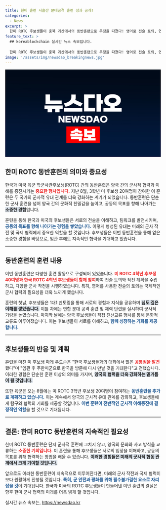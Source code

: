 ```yaml
---
title: 한미 훈련 사흘간 분대공격 훈련 성과 공개!
categories:
  - News
excerpt: >
  한미 ROTC 후보생들이 충북 괴산에서의 동반훈련으로 우정을 다졌다! 영어로 전술 토의, 연합 공격 훈련까지 모두 참여하며 깊어진 유대관계! 이 특별한 훈련의 장면은 놓치지 마세요!
feature_text: >
  ## koreablockchain 실시간 뉴스 속보입니다.

  한미 ROTC 후보생들이 충북 괴산에서의 동반훈련으로 우정을 다졌다! 영어로 전술 토의, 연합 공격 훈련까지 모두 참여하며 깊어진 유대관계! 이 특별한 훈련의 장면은 놓치지 마세요!
image: '/assets/img/newsdao_breakingnews.jpg'
---
```


<p><img src="/assets/img/newsdao_breakingnews.jpg" alt="koreablockchain 속보" /></p>

<h2 data-ke-size="size26">한미 ROTC 동반훈련의 의미와 중요성</h2>

<p data-ke-size="size16">한국과 미국 육군 학군사관후보생(ROTC) 간의 동반훈련은 양국 간의 군사적 협력과 이해를 증진시키는 <b><span style="color: #ee2323;">중요한 행사입니다.</span></b> 지난 8월, 3학년 미 후보생 20여명이 참여한 이 훈련은 두 국가의 군사적 유대 관계를 더욱 강화하는 계기가 되었습니다. 동반훈련은 단순한 군사 훈련을 넘어 양국 간의 문화적 친밀감을 높이고, 공동의 목표를 향해 나아가는 <b><span style="background-color: #21538527;">소중한 경험</span></b>입니다.</p>

<p data-ke-size="size16">훈련을 통해 한국과 미국의 후보생들은 서로의 전술을 이해하고, 팀워크를 발전시키며, <b><span style="color: #1a5490;">공통의 목표를 향해 나아가는 경험을 쌓았습니다.</span></b> 이렇게 형성된 유대는 미래의 군사 작전 및 국제 협력에서 중요한 역할을 할 것입니다. 후보생들은 이번 동반훈련을 통해 얻은 소중한 경험을 바탕으로, 임관 후에도 지속적인 협력을 기대하고 있습니다.</p>

<hr style="height: 1px; border: none; border-top: 1px solid #ccc;"/>

<h2 data-ke-size="size26">동반훈련의 훈련 내용</h2>

<p data-ke-size="size16">이번 동반훈련은 다양한 훈련 활동으로 구성되어 있었습니다. <b><span style="color: #ee2323;">미 ROTC 4학년 후보생 40여명과 한국 ROTC 4학년 후보생들이 함께 참여</span></b>하여 전술 토의와 작전 계획을 수립하고, 다양한 군사 작전을 시행하였습니다. 특히, 영어를 사용한 전술의 토의는 국제적인 군사 협력의 필요성을 더욱 느끼게 했습니다.</p>

<p data-ke-size="size16">훈련의 첫날, 후보생들은 1대1 멘토링을 통해 서로의 경험과 지식을 공유하며 <b><span style="background-color: #21538527;">심도 깊은 이해를 쌓았습니다.</span></b> 이틀 차에는 연합 분대 공격 훈련 및 체력 단련을 실시하여 군사적 기량을 높였습니다. 마지막 날에는 양국 후보생들이 직접 친선교류 행사를 통해 문화적 교류도 이루어졌습니다. 이는 후보생들이 서로를 이해하고, <b><span style="color: #1a5490;">함께 성장하는 기회를 제공합니다.</span></b></p>

<hr style="height: 1px; border: none; border-top: 1px solid #ccc;"/>

<h2 data-ke-size="size26">후보생들의 반응 및 계획</h2>

<p data-ke-size="size16">훈련을 마친 미 후보생 마레 우드슨은 "한국 후보생들과의 대화에서 많은 <b><span style="color: #ee2323;">공통점을 발견</span></b>했다"며 "임관 후 주한미군으로 한국을 방문해 다시 만날 것을 기대한다"고 전했습니다. 이러한 경험은 단순한 훈련 이상의 의미를 가지며, <b><span style="background-color: #21538527;">양국의 협력을 더욱 강화하는 밑거름이 될 것입니다.</span></b></p>

<p data-ke-size="size16">또한 육군은 오는 8월에는 미 ROTC 3학년 후보생 20여명이 참여하는 <b><span style="color: #1a5490;">동반훈련을 추가로 계획하고 있습니다.</span></b> 이는 계속해서 양국의 군사적 유대 관계를 강화하고, 후보생들에게 탐구와 협력의 기회를 제공할 것입니다.  <b><span style="color: #1a5490;">이번 훈련이 전반적인 군사적 이해증진에 결정적인 역할</span></b>을 할 것으로 기대됩니다.</p>

<hr style="height: 1px; border: none; border-top: 1px solid #ccc;"/> 

<h2 data-ke-size="size26">결론: 한미 ROTC 동반훈련의 지속적인 필요성</h2>

<p data-ke-size="size16">한미 ROTC 동반훈련은 단지 군사적 훈련에 그치지 않고, 양국의 문화와 사고 방식을 교류하는 <b><span style="color: #ee2323;">소중한 기회입니다.</span></b> 이 훈련을 통해 후보생들은 서로의 입장을 이해하고, 공동의 목표를 위해 협력하는 방법을 배울 수 있습니다. <b><span style="background-color: #21538527;">이러한 경험들은 미래의 군사적 협동 관계에서 크게 기여할 것입니다.</span></b></p>

<p data-ke-size="size16">앞으로도 이러한 동반훈련이 지속적으로 이루어진다면, 미래의 군사 작전과 국제 협력이 보다 원활하게 진행될 것입니다. <b><span style="color: #1a5490;">특히, 군 안전과 평화를 위해 필수불가결한 요소로 자리잡을 것</span></b>이 기대됩니다. 한국과 미국의 ROTC 후보생들이 만들어낸 이번 훈련의 결실은 향후 한미 군사 협력의 미래를 더욱 밝게 할 것입니다.</p>
실시간 뉴스 속보는, <a href="https://newsdao.kr" rel="dofollow">https://newsdao.kr</a>


